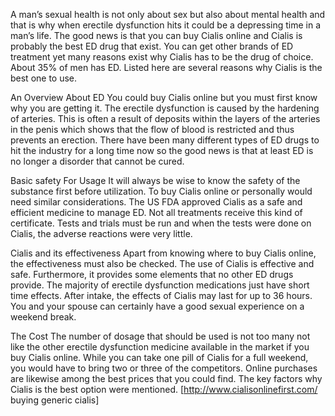 A man’s sexual health is not only about sex but also about mental health and that is why when erectile dysfunction hits it could be a depressing time in a man’s life. The good news is that you can buy Cialis online and Cialis is probably the best ED drug that exist. You can get other brands of ED treatment yet many reasons exist why Cialis has to be the drug of choice. About 35% of men has ED. Listed here are several reasons why Cialis is the best one to use.

An Overview About ED
You could buy Cialis online but you must first know why you are getting it. The erectile dysfunction is caused by the hardening of arteries. This is often a result of deposits within the layers of the arteries in the penis which shows that the flow of blood is restricted and thus prevents an erection. There have been many different types of ED drugs to hit the industry for a long time now so the good news is that at least ED is no longer a disorder that cannot be cured. 

Basic safety For Usage
It will always be wise to know the safety of the substance first before utilization. To buy Cialis online or personally would need similar considerations. The US FDA approved Cialis as a safe and efficient medicine to manage ED. Not all treatments receive this kind of certificate. Tests and trials must be run and when the tests were done on Cialis, the adverse reactions were very little.

Cialis and its effectiveness
Apart from knowing where to buy Cialis online, the effectiveness must also be checked. The use of Cialis is effective and safe. Furthermore, it provides some elements that no other ED drugs provide. The majority of erectile dysfunction medications just have short time effects. After intake, the effects of Cialis may last for up to 36 hours. You and your spouse can certainly have a good sexual experience on a weekend break. 

The Cost
The number of dosage that should be used is not too many not like the other erectile dysfunction medicine available in the market if you buy Cialis online. While you can take one pill of Cialis for a full weekend, you would have to bring two or three of the competitors. Online purchases are likewise among the best prices that you could find. The key factors why Cialis is the best option were mentioned.   [http://www.cialisonlinefirst.com/  buying generic cialis]